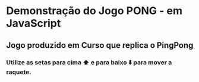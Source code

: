 # Demonstração do Jogo PONG - em JavaScript
## Jogo produzido em Curso que replica o PingPong
### Utilize as setas para cima ⬆️ e para baixo ⬇️ para mover a raquete.

